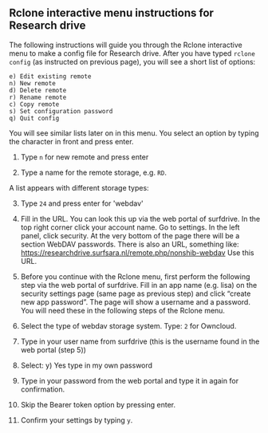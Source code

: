 ## Rclone interactive menu instructions for Research drive

The following instructions will guide you through the Rclone interactive menu to make a config file for Research drive.
After you have typed `rclone config` (as instructed on previous page), you will see a short list of options:

```
e) Edit existing remote
n) New remote
d) Delete remote
r) Rename remote
c) Copy remote
s) Set configuration password
q) Quit config
```
You will see similar lists later on in this menu. You select an option by typing the character in front and press enter.

1.	Type `n` for new remote and press enter

2.  Type a name for the remote storage, e.g. `RD`.

A list appears with different storage types:

3.  Type `24` and press enter for 'webdav'

4.	Fill in the URL. You can look this up via the web portal of surfdrive. In the top right corner click your account name. Go to settings. In the left panel, click security. At the very bottom of the page there will be a section WebDAV passwords. There is also an URL, something like: https://researchdrive.surfsara.nl/remote.php/nonshib-webdav Use this URL.

5.	Before you continue with the Rclone menu, first perform the following step via the web portal of surfdrive. Fill in an app name (e.g. lisa) on the security settings page (same page as previous step) and click “create new app password”. The page will show a username and a password. You will need these in the following steps of the Rclone menu.

6.	Select the type of webdav storage system. Type: `2` for Owncloud.
6.	Type in your user name from surfdrive (this is the username found in the web portal (step 5))
7.	Select: y) Yes type in my own password
8.	Type in your password from the web portal and type it in again for confirmation. 
9.  Skip the Bearer token option by pressing enter.
9.	Confirm your settings by typing `y`.

